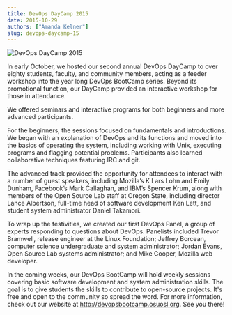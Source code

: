 ```yaml
---
title: DevOps DayCamp 2015
date: 2015-10-29
authors: ["Amanda Kelner"]
slug: devops-daycamp-15
---
```


![DevOps DayCamp 2015](/images/daycamp2015.jpg#blog)

In early October, we hosted our second annual DevOps DayCamp to over eighty students, faculty, and community members,
acting as a feeder workshop into the year long DevOps BootCamp series. Beyond its promotional function, our DayCamp
provided an interactive workshop for those in attendance.

We offered seminars and interactive programs for both beginners and more advanced participants.

For the beginners, the sessions focused on fundamentals and introductions. We began with an explanation of DevOps and
its functions and moved into the basics of operating the system, including working with Unix, executing programs and
flagging potential problems. Participants also learned collaborative techniques featuring IRC and git.

The advanced track provided the opportunity for attendees to interact with a number of guest speakers, including
Mozilla’s K Lars Lohn and Emily Dunham, Facebook’s Mark Callaghan, and IBM’s Spencer Krum, along with members of the
Open Source Lab staff at Oregon State, including director Lance Albertson, full-time head of software development Ken
Lett, and student system administrator Daniel Takamori.

To wrap up the festivities, we created our first DevOps Panel, a group of experts responding to questions about DevOps.
Panelists included Trevor Bramwell, release engineer at the Linux Foundation; Jeffrey Borcean, computer science
undergraduate and system administrator; Jordan Evans, Open Source Lab systems administrator; and Mike Cooper, Mozilla
web developer.

In the coming weeks, our DevOps BootCamp will hold weekly sessions covering basic software development and system
administration skills. The goal is to give students the skills to contribute to open-source projects. It's free and open
to the community so spread the word. For more information, check out our website at <http://devopsbootcamp.osuosl.org>.
See you there!
